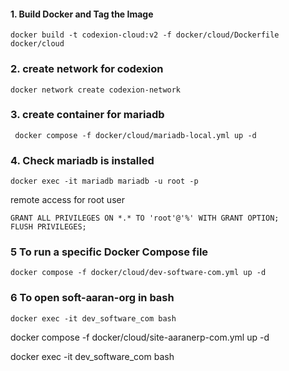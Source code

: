 

#### 1. Build Docker and Tag the Image

```
docker build -t codexion-cloud:v2 -f docker/cloud/Dockerfile  docker/cloud
```

### 2. create network for codexion

```
docker network create codexion-network
```

### 3. create container for mariadb

```
 docker compose -f docker/cloud/mariadb-local.yml up -d
```

### 4. Check mariadb is installed

```
docker exec -it mariadb mariadb -u root -p
```

remote access for root user 

```
GRANT ALL PRIVILEGES ON *.* TO 'root'@'%' WITH GRANT OPTION;
FLUSH PRIVILEGES;
```

### 5 To run a specific Docker Compose file
```
docker compose -f docker/cloud/dev-software-com.yml up -d
```

### 6 To open soft-aaran-org in bash
```
docker exec -it dev_software_com bash
```


docker compose -f docker/cloud/site-aaranerp-com.yml up -d

docker exec -it dev_software_com bash